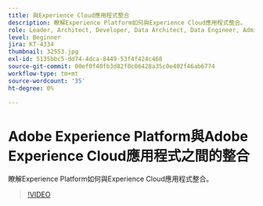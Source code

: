 ```yaml
---
title: 與Experience Cloud應用程式整合
description: 瞭解Experience Platform如何與Experience Cloud應用程式整合。
role: Leader, Architect, Developer, Data Architect, Data Engineer, Admin, User
level: Beginner
jira: KT-4334
thumbnail: 32553.jpg
exl-id: 5135bbc5-dd74-4dca-8449-53f4f424c468
source-git-commit: 00ef0f40fb3d82f0c06428a35c0e402f46ab6774
workflow-type: tm+mt
source-wordcount: '35'
ht-degree: 0%

---
```


# Adobe Experience Platform與Adobe Experience Cloud應用程式之間的整合

瞭解Experience Platform如何與Experience Cloud應用程式整合。

>[!VIDEO](https://video.tv.adobe.com/v/32553?learn=on)


